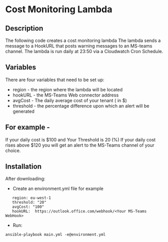 # Cost Monitoring Lambda

## Description
The following code creates a cost monitoring lambda
The lambda sends a message to a HookURL that posts warning messages to an MS-teams channel. 
The lambda is run daily at 23:50 via a Cloudwatch Cron Schedule.

## Variables
There are four variables that need to be set up:

- region - the region where the lambda will be located
- hookURL - the MS-Teams Web connector address
- avgCost - The daily average cost of your tenant ( in $) 
- threshold - the percentage difference upon which an alert will be generated 

## For example - 
If your daily cost is $100 
and Your Threshold is 20 (%)
If your daily cost rises above $120 you will get an alert to the MS-Teams channel of your choice.

## Installation 
After downloading:
 - Create an environment.yml file for example
 ```
    region: eu-west-1
    threshold: "20"
    avgCost: "100"
    hookURL:  https://outlook.office.com/webhook/<Your MS-Teams WebHook>
```
 -   Run:
 ``` 
 ansible-playbook main.yml -e@environment.yml 
```
